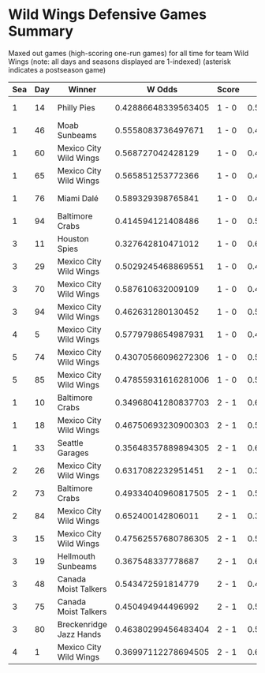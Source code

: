 # Wild Wings Defensive Games Summary



Maxed out games (high-scoring one-run games) for all time for team Wild Wings (note: all days and seasons displayed are 1-indexed) (asterisk indicates a postseason game)


| Sea | Day | Winner | W Odds | Score | L Odds | Loser | 
| ------ |------ |------ |------ |------ |------ |------ |
| 1 | 14 | Philly Pies | 0.42886648339563405 | 1 - 0 | 0.5711335166043651 | Mexico City Wild Wings | 
| 1 | 46 | Moab Sunbeams | 0.5558083736497671 | 1 - 0 | 0.444191626350232 | Mexico City Wild Wings | 
| 1 | 60 | Mexico City Wild Wings | 0.568727042428129 | 1 - 0 | 0.43127295757187 | Moab Sunbeams | 
| 1 | 65 | Mexico City Wild Wings | 0.565851253772366 | 1 - 0 | 0.43414874622763305 | Canada Moist Talkers | 
| 1 | 76 | Miami Dalé | 0.589329398765841 | 1 - 0 | 0.41067060123415805 | Mexico City Wild Wings | 
| 1 | 94 | Baltimore Crabs | 0.414594121408486 | 1 - 0 | 0.585405878591513 | Mexico City Wild Wings | 
| 3 | 11 | Houston Spies | 0.327642810471012 | 1 - 0 | 0.672357189528987 | Mexico City Wild Wings | 
| 3 | 29 | Mexico City Wild Wings | 0.5029245468869551 | 1 - 0 | 0.497075453113044 | Miami Dalé | 
| 3 | 70 | Mexico City Wild Wings | 0.587610632009109 | 1 - 0 | 0.41238936799089004 | Philly Pies | 
| 3 | 94 | Mexico City Wild Wings | 0.462631280130452 | 1 - 0 | 0.537368719869547 | Miami Dalé | 
| 4 | 5 | Mexico City Wild Wings | 0.5779798654987931 | 1 - 0 | 0.422020134501206 | Miami Dalé | 
| 5 | 74 | Mexico City Wild Wings | 0.43070566096272306 | 1 - 0 | 0.569294339037276 | Baltimore Crabs | 
| 5 | 85 | Mexico City Wild Wings | 0.47855931616281006 | 1 - 0 | 0.521440683837189 | Breckenridge Jazz Hands | 
| 1 | 10 | Baltimore Crabs | 0.34968041280837703 | 2 - 1 | 0.6503195871916231 | Mexico City Wild Wings | 
| 1 | 18 | Mexico City Wild Wings | 0.46750693230900303 | 2 - 1 | 0.532493067690996 | Hades Tigers | 
| 1 | 33 | Seattle Garages | 0.35648357889894305 | 2 - 1 | 0.643516421101056 | Mexico City Wild Wings | 
| 2 | 26 | Mexico City Wild Wings | 0.6317082232951451 | 2 - 1 | 0.368291776704854 | Houston Spies | 
| 2 | 73 | Baltimore Crabs | 0.49334040960817505 | 2 - 1 | 0.5066595903918241 | Mexico City Wild Wings | 
| 2 | 84 | Mexico City Wild Wings | 0.652400142806011 | 2 - 1 | 0.347599857193988 | Canada Moist Talkers | 
| 3 | 15 | Mexico City Wild Wings | 0.47562557680786305 | 2 - 1 | 0.524374423192136 | Seattle Garages | 
| 3 | 19 | Hellmouth Sunbeams | 0.367548337778687 | 2 - 1 | 0.632451662221312 | Mexico City Wild Wings | 
| 3 | 48 | Canada Moist Talkers | 0.543472591814779 | 2 - 1 | 0.45652740818522003 | Mexico City Wild Wings | 
| 3 | 75 | Canada Moist Talkers | 0.450494944496992 | 2 - 1 | 0.549505055503007 | Mexico City Wild Wings | 
| 3 | 80 | Breckenridge Jazz Hands | 0.46380299456483404 | 2 - 1 | 0.536197005435165 | Mexico City Wild Wings | 
| 4 | 1 | Mexico City Wild Wings | 0.36997112278694505 | 2 - 1 | 0.630028877213054 | Baltimore Crabs | 



